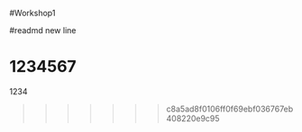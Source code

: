 #Workshop1




#readmd new line



1234567
=======
1234
>>>>>>> c8a5ad8f0106ff0f69ebf036767eb408220e9c95
